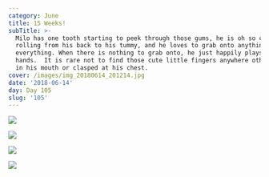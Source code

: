 ```yaml
---
category: June
title: 15 Weeks!
subTitle: >-
  Milo has one tooth starting to peek through those gums, he is oh so close to
  rolling from his back to his tummy, and he loves to grab onto anything and
  everything. When there is nothing to grab onto, he just happily plays with his
  hands.  It is rare not to find those cute little fingers anywhere other than
  in his mouth or clasped at his chest.    
cover: /images/img_20180614_201214.jpg
date: '2018-06-14'
day: Day 105
slug: '105'
---
```

![](/images/img_20180614_201214.jpg)

![](/images/img_20180614_201217.jpg)

![](/images/snapchat-479496624.jpg)

![](/images/img_20180614_070300.jpg)
